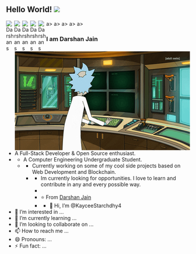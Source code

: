 ## Hello World! <img src=https://raw.githubusercontent.com/iampavangandhi/iampavangandhi/master/gifs/Hi.gif width=30px></h2>

<a href=https://twitter.com/darshanjain01>
  <img align=left alt=Darshans Twitter width=22px src=https://cdn.jsdelivr.net/npm/simple-icons@v3/icons/twitter.svg />
</a>a>
<a href=https://www.linkedin.com/in/darshan-j-236793121/>
    <img align=left alt=Darshans Linkdein width=22px src=https://cdn.jsdelivr.net/npm/simple-icons@v3/icons/linkedin.svg />
</a>a>
<a href=https://github.com/darshan-jain>
    <img align=left alt=Darshans Github width=22px src=https://cdn.jsdelivr.net/npm/simple-icons@v3/icons/github.svg />
</a>a>
<a href=https://t.me/darshanjain01>
    <img align=left alt=Darshans Telegram width=22px src=https://cdn.jsdelivr.net/npm/simple-icons@v3/icons/telegram.svg />
</a>a>
<a href=https://medium.com/@darshanjain_5991>
    <img align=left alt=Darshans Medium width=22px src=https://cdn.jsdelivr.net/npm/simple-icons@v3/icons/medium.svg />
</a>a>

<br />
<img align=right alt=GIF src=https://github.com/darshan-jain/darshan-jain/blob/master/rick.gif />

### I am Darshan Jain
- A Full-Stack Developer & Open Source enthusiast.
- - A Computer Engineering Undergraduate Student.
  - - Currently working on some of my cool side projects based on Web Development and Blockchain.
    - - Im currently looking for opportunities. I love to learn and contribute in any and every possible way.
      -
      - ⭐️ From [Darshan Jain](https://github.com/darshan-jain)
      - - 👋 Hi, I’m @KayceeStarchdhy4
- 👀 I’m interested in ...
- 🌱 I’m currently learning ...
- 💞️ I’m looking to collaborate on ...
- 📫 How to reach me ...
- 😄 Pronouns: ...
- ⚡ Fun fact: ...

<!---
KayceeStarchdhy4/KayceeStarchdhy4 is a ✨ special ✨ repository because its `README.md` (this file) appears on your GitHub profile.
You can click the Preview link to take a look at your changes.
--->
